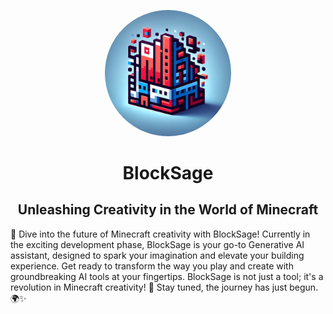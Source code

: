<p align="center">
  <img src="generated/icon.webp" width="40%" style="border-radius: 50%;">
</p>

<h1 align="center">
<bold>BlockSage</bold>
</h1>
<h2 align="center">
Unleashing Creativity in the World of Minecraft
</h2>

🚀 Dive into the future of Minecraft creativity with BlockSage! Currently in the exciting development phase, BlockSage is your go-to Generative AI assistant, designed to spark your imagination and elevate your building experience. Get ready to transform the way you play and create with groundbreaking AI tools at your fingertips. BlockSage is not just a tool; it's a revolution in Minecraft creativity! 🌟 Stay tuned, the journey has just begun. 🌍✨